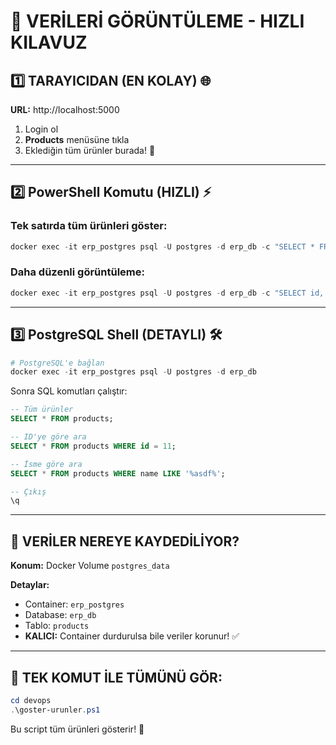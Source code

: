 # 🚀 VERİLERİ GÖRÜNTÜLEME - HIZLI KILAVUZ

## 1️⃣ TARAYICIDAN (EN KOLAY) 🌐

**URL:** http://localhost:5000

1. Login ol
2. **Products** menüsüne tıkla
3. Eklediğin tüm ürünler burada! 🎉

---

## 2️⃣ PowerShell Komutu (HIZLI) ⚡

### Tek satırda tüm ürünleri göster:
```powershell
docker exec -it erp_postgres psql -U postgres -d erp_db -c "SELECT * FROM products;"
```

### Daha düzenli görüntüleme:
```powershell
docker exec -it erp_postgres psql -U postgres -d erp_db -c "SELECT id, name, price, stock_quantity, category FROM products ORDER BY id DESC;"
```

---

## 3️⃣ PostgreSQL Shell (DETAYLI) 🛠️

```powershell
# PostgreSQL'e bağlan
docker exec -it erp_postgres psql -U postgres -d erp_db
```

Sonra SQL komutları çalıştır:
```sql
-- Tüm ürünler
SELECT * FROM products;

-- ID'ye göre ara
SELECT * FROM products WHERE id = 11;

-- İsme göre ara  
SELECT * FROM products WHERE name LIKE '%asdf%';

-- Çıkış
\q
```

---

## 📍 VERİLER NEREYE KAYDEDİLİYOR?

**Konum:** Docker Volume `postgres_data`

**Detaylar:**
- Container: `erp_postgres`
- Database: `erp_db`
- Tablo: `products`
- **KALICI:** Container durdurulsa bile veriler korunur! ✅

---

## 🎯 TEK KOMUT İLE TÜMÜNÜ GÖR:

```powershell
cd devops
.\goster-urunler.ps1
```

Bu script tüm ürünleri gösterir! 🚀

